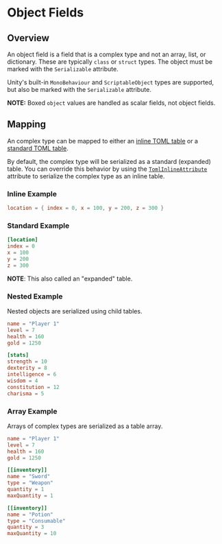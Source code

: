 # Object Fields

## Overview

An object field is a field that is a complex type and not an array, list, or dictionary.
These are typically `class` or `struct` types.
The object must be marked with the `Serializable` attribute.

Unity's built-in `MonoBehaviour` and `ScriptableObject` types are supported, but also be marked with the `Serializable` attribute.

**NOTE:** Boxed `object` values are handled as scalar fields, not object fields.

## Mapping

An complex type can be mapped to either an [inline TOML table](https://toml.io/en/v1.0.0#inline-table) or a [standard TOML table](https://toml.io/en/v1.0.0#table).

By default, the complex type will be serialized as a standard (expanded) table.
You can override this behavior by using the [`TomlInlineAttribute`](../attributes/toml-inline-attribute.md) attribute to serialize the complex type as an inline table.

### Inline Example

```toml
location = { index = 0, x = 100, y = 200, z = 300 }
```

### Standard Example

```toml
[location]
index = 0
x = 100
y = 200
z = 300
```

**NOTE**: This also called an "expanded" table.

### Nested Example

Nested objects are serialized using child tables.

```toml
name = "Player 1"
level = 7
health = 160
gold = 1250

[stats]
strength = 10
dexterity = 8
intelligence = 6
wisdom = 4
constitution = 12
charisma = 5
```

### Array Example

Arrays of complex types are serialized as a table array.

```toml
name = "Player 1"
level = 7
health = 160
gold = 1250

[[inventory]]
name = "Sword"
type = "Weapon"
quantity = 1
maxQuantity = 1

[[inventory]]
name = "Potion"
type = "Consumable"
quantity = 3
maxQuantity = 10
```
